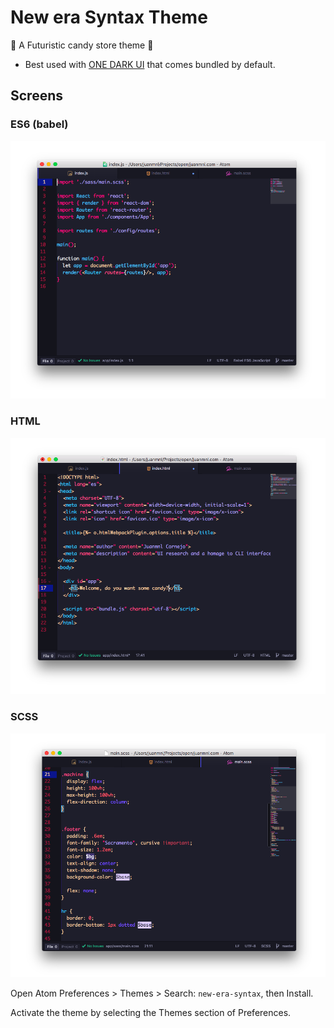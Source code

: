 # New era Syntax Theme

:candy: A Futuristic candy store theme :candy:

* Best used with [ONE DARK UI](https://atom.io/themes/one-dark-ui) that comes bundled by default.


## Screens

### ES6 (babel)
![New-era screenshot](https://raw.githubusercontent.com/juanmnl/new-era-theme/master/screens/babel.png)

### HTML
![New-era screenshot](https://raw.githubusercontent.com/juanmnl/new-era-theme/master/screens/html.png)

### SCSS
![New-era screenshot](https://raw.githubusercontent.com/juanmnl/new-era-theme/master/screens/scss.png)


Open Atom Preferences > Themes > Search: `new-era-syntax`,
then Install.

Activate the theme by selecting the Themes section of Preferences.
